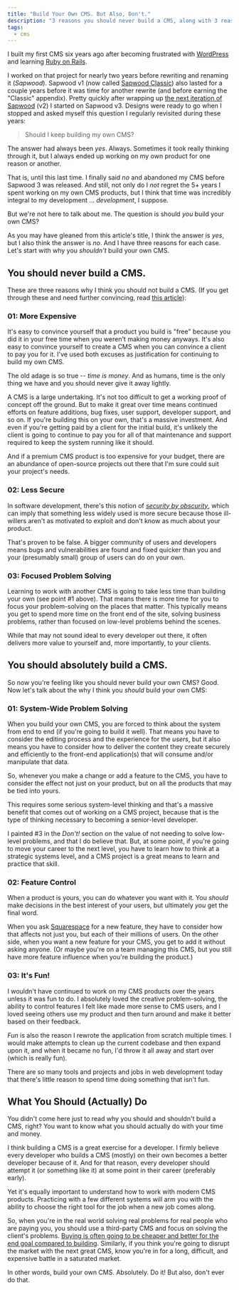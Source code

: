 ```yaml
---
title: "Build Your Own CMS. But Also, Don't."
description: "3 reasons you should never build a CMS, along with 3 reasons you should. So which is it?"
tags:
  - cms
---
```


I built my first CMS six years ago after becoming frustrated with [WordPress](https://wordpress.org/) and learning [Ruby on Rails](https://rubyonrails.org/).

I worked on that project for nearly two years before rewriting and renaming it (_Sapwood_). Sapwood v1 (now called [Sapwood Classic](https://github.com/seancdavis/sapwood-classic)) also lasted for a couple years before it was time for another rewrite (and before earning the "Classic" appendix). Pretty quickly after wrapping up [the next iteration of Sapwood](http://sapwood.org/) (v2) I started on Sapwood v3. Designs were ready to go when I stopped and asked myself this question I regularly revisited during these years:

> Should I keep building my own CMS?

The answer had always been _yes_. Always. Sometimes it took really thinking through it, but I always ended up working on my own product for one reason or another.

That is, until this last time. I finally said _no_ and abandoned my CMS before Sapwood 3 was released. And still, not only do I _not_ regret the 5+ years I spent working on my own CMS products, but I think that time was incredibly integral to my development ... _development_, I suppose.

But we're not here to talk about me. The question is should _you_ build your own CMS?

As you may have gleaned from this article's title, I think the answer is _yes_, but I also think the answer is _no_. And I have three reasons for each case. Let's start with why you _shouldn't_ build your own CMS.

## You should never build a CMS.

These are three reasons why I think you should not build a CMS. (If you get through these and need further convincing, read [this article](https://hackernoon.com/how-i-built-a-cms-and-why-you-shouldnt-daff6042413a)):

### 01: More Expensive

It's easy to convince yourself that a product you build is "free" because you did it in your free time when you weren't making money anyways. It's also easy to convince yourself to create a CMS when you can convince a client to pay you for it. I've used both excuses as justification for continuing to build my own CMS.

The old adage is so true -- _time is money_. And as humans, time is the only thing we have and you should never give it away lightly.

A CMS is a large undertaking. It's not too difficult to get a working proof of concept off the ground. But to make it great over time means continued efforts on feature additions, bug fixes, user support, developer support, and so on. If you're building this on your own, that's a massive investment. And even if you're getting paid by a client for the initial build, it's unlikely the client is going to continue to pay you for all of that maintenance and support required to keep the system running like it should.

And if a premium CMS product is too expensive for your budget, there are an abundance of open-source projects out there that I'm sure could suit your project's needs.

### 02: Less Secure

In software development, there's this notion of [_security by obscurity_](https://en.wikipedia.org/wiki/Security_through_obscurity), which can imply that something less widely used is more secure because those ill-willers aren't as motivated to exploit and don't know as much about your product.

That's proven to be false. A bigger community of users and developers means bugs and vulnerabilities are found and fixed quicker than you and your (presumably small) group of users can do on your own.

### 03: Focused Problem Solving

Learning to work with another CMS is going to take less time than building your own (see point #1 above). That means there is more time for you to focus your problem-solving on the places that matter. This typically means you get to spend more time on the front end of the site, solving business problems, rather than focused on low-level problems behind the scenes.

While that may not sound ideal to every developer out there, it often delivers more value to yourself and, more importantly, to your clients.

## You should absolutely build a CMS.

So now you're feeling like you should never build your own CMS? Good. Now let's talk about the why I think you _should_ build your own CMS:

### 01: System-Wide Problem Solving

When you build your own CMS, you are forced to think about the system from end to end (if you're going to build it well). That means you have to consider the editing process and the experience for the _users_, but it also means you have to consider how to deliver the content they create securely and efficiently to the front-end application(s) that will consume and/or manipulate that data.

So, whenever you make a change or add a feature to the CMS, you have to consider the effect not just on your product, but on all the products that may be tied into yours.

This requires some serious system-level thinking and that's a massive benefit that comes out of working on a CMS project, because that is the type of thinking necessary to becoming a senior-level developer.

I painted #3 in the _Don't!_ section on the value of not needing to solve low-level problems, and that I do believe that. But, at some point, if you're going to move your career to the next level, you have to learn how to think at a strategic systems level, and a CMS project is a great means to learn and practice that skill.

### 02: Feature Control

When a product is yours, you can do whatever you want with it. You _should_ make decisions in the best interest of your users, but ultimately _you_ get the final word.

When you ask [Squarespace](https://www.squarespace.com/) for a new feature, they have to consider how that affects not just you, but each of their millions of users. On the other side, when you want a new feature for your CMS, you get to add it without asking anyone. (Or maybe you're on a team managing this CMS, but you still have more feature influence when you're building the product.)

### 03: It's Fun!

I wouldn't have continued to work on my CMS products over the years unless it was fun to do. I absolutely loved the creative problem-solving, the ability to control features I felt like made more sense to CMS users, and I loved seeing others use my product and then turn around and make it better based on their feedback.

_Fun_ is also the reason I rewrote the application from scratch multiple times. I would make attempts to clean up the current codebase and then expand upon it, and when it became no fun, I'd throw it all away and start over (which is really fun).

There are so many tools and projects and jobs in web development today that there's little reason to spend time doing something that isn't fun.

## What You Should (Actually) Do

You didn't come here just to read why you should and shouldn't build a CMS, right? You want to know what you should actually do with your time and money.

I think building a CMS is a great exercise for a developer. I firmly believe every developer who builds a CMS (mostly) on their own becomes a better developer because of it. And for that reason, every developer should attempt it (or something like it) at some point in their career (preferably early).

Yet it's equally important to understand how to work with modern CMS products. Practicing with a few different systems will arm you with the ability to choose the right tool for the job when a new job comes along.

So, when you're in the real world solving real problems for real people who are paying you, you should use a third-party CMS and focus on solving the client's problems. [Buying is often going to be cheaper and better for the end goal compared to building](/four-key-factors-build-v-buy-software.html). Similarly, if you think you're going to disrupt the market with the next great CMS, know you're in for a long, difficult, and expensive battle in a saturated market.

In other words, build your own CMS. Absolutely. Do it! But also, don't ever do that.
